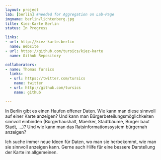 ```yaml
---
layout: project
lab: [berlin] #needed for Aggregation on Lab-Page
imgname: berlin/lichtenberg.jpg
title: Kiez-Karte Berlin
status: In Progress

links:
- url: http://kiez-karte.berlin
  name: Website
- url: https://github.com/tursics/kiez-karte
  name: Github Repository

collaborators:
- name: Thomas Tursics
  links:
  - url: https://twitter.com/tursics
    name: twitter
  - url: http://github.com/tursics
    name: github

---
```


In Berlin gibt es einen Haufen offener Daten. Wie kann man diese sinnvoll auf einer Karte anzeigen? Und kann man Bürgerbeteilungsmöglichkeiten sinnvoll einbinden (Bürgerhaushalt, Maerker, Stadtbäume, Bürger baut Stadt, ...)? Und wie kann man das Ratsinformationssystem bürgernah anzeigen?

Ich suche immer neue Ideen für Daten, wo man sie herbekommt, wie man sie sinnvoll anzeigen kann. Gerne auch Hilfe für eine bessere Darstellung der Karte im allgemeinen.
